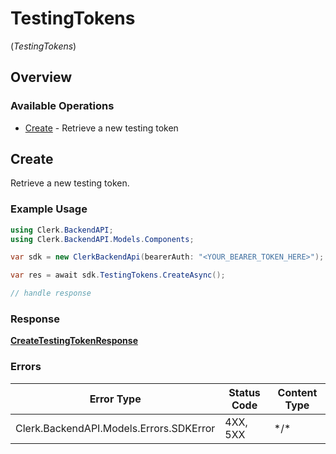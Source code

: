 # TestingTokens
(*TestingTokens*)

## Overview

### Available Operations

* [Create](#create) - Retrieve a new testing token

## Create

Retrieve a new testing token.

### Example Usage

<!-- UsageSnippet language="csharp" operationID="CreateTestingToken" method="post" path="/testing_tokens" -->
```csharp
using Clerk.BackendAPI;
using Clerk.BackendAPI.Models.Components;

var sdk = new ClerkBackendApi(bearerAuth: "<YOUR_BEARER_TOKEN_HERE>");

var res = await sdk.TestingTokens.CreateAsync();

// handle response
```

### Response

**[CreateTestingTokenResponse](../../Models/Operations/CreateTestingTokenResponse.md)**

### Errors

| Error Type                              | Status Code                             | Content Type                            |
| --------------------------------------- | --------------------------------------- | --------------------------------------- |
| Clerk.BackendAPI.Models.Errors.SDKError | 4XX, 5XX                                | \*/\*                                   |